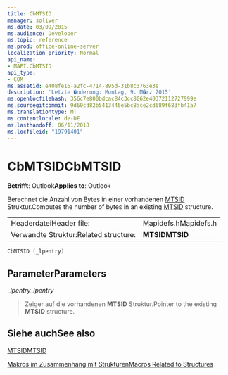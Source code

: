 ```yaml
---
title: CbMTSID
manager: soliver
ms.date: 03/09/2015
ms.audience: Developer
ms.topic: reference
ms.prod: office-online-server
localization_priority: Normal
api_name:
- MAPI.CbMTSID
api_type:
- COM
ms.assetid: e408fe16-a2fc-4714-895d-31b8c3763e3e
description: 'Letzte �nderung: Montag, 9. M�rz 2015'
ms.openlocfilehash: 356c7e800bdcac84c3cc8062e40372112727999e
ms.sourcegitcommit: 9d60cd82b5413446e5bc8ace2cd689f683fb41a7
ms.translationtype: MT
ms.contentlocale: de-DE
ms.lasthandoff: 06/11/2018
ms.locfileid: "19791401"
---
```

# <a name="cbmtsid"></a><span data-ttu-id="406d8-103">CbMTSID</span><span class="sxs-lookup"><span data-stu-id="406d8-103">CbMTSID</span></span>

  
  
<span data-ttu-id="406d8-104">**Betrifft**: Outlook</span><span class="sxs-lookup"><span data-stu-id="406d8-104">**Applies to**: Outlook</span></span> 
  
<span data-ttu-id="406d8-105">Berechnet die Anzahl von Bytes in einer vorhandenen [MTSID](mtsid.md) Struktur.</span><span class="sxs-lookup"><span data-stu-id="406d8-105">Computes the number of bytes in an existing [MTSID](mtsid.md) structure.</span></span> 
  
|||
|:-----|:-----|
|<span data-ttu-id="406d8-106">Headerdatei</span><span class="sxs-lookup"><span data-stu-id="406d8-106">Header file:</span></span>  <br/> |<span data-ttu-id="406d8-107">Mapidefs.h</span><span class="sxs-lookup"><span data-stu-id="406d8-107">Mapidefs.h</span></span>  <br/> |
|<span data-ttu-id="406d8-108">Verwandte Struktur:</span><span class="sxs-lookup"><span data-stu-id="406d8-108">Related structure:</span></span>  <br/> |<span data-ttu-id="406d8-109">**MTSID**</span><span class="sxs-lookup"><span data-stu-id="406d8-109">**MTSID**</span></span> <br/> |
   
```cpp
CbMTSID (_lpentry)
```

## <a name="parameters"></a><span data-ttu-id="406d8-110">Parameter</span><span class="sxs-lookup"><span data-stu-id="406d8-110">Parameters</span></span>

 <span data-ttu-id="406d8-111">__lpentry_</span><span class="sxs-lookup"><span data-stu-id="406d8-111">__lpentry_</span></span>
  
> <span data-ttu-id="406d8-112">Zeiger auf die vorhandenen **MTSID** Struktur.</span><span class="sxs-lookup"><span data-stu-id="406d8-112">Pointer to the existing **MTSID** structure.</span></span> 
    
## <a name="see-also"></a><span data-ttu-id="406d8-113">Siehe auch</span><span class="sxs-lookup"><span data-stu-id="406d8-113">See also</span></span>



[<span data-ttu-id="406d8-114">MTSID</span><span class="sxs-lookup"><span data-stu-id="406d8-114">MTSID</span></span>](mtsid.md)


[<span data-ttu-id="406d8-115">Makros im Zusammenhang mit Strukturen</span><span class="sxs-lookup"><span data-stu-id="406d8-115">Macros Related to Structures</span></span>](macros-related-to-structures.md)

